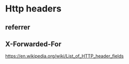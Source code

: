
# Http headers

## referrer

## X-Forwarded-For

https://en.wikipedia.org/wiki/List_of_HTTP_header_fields
